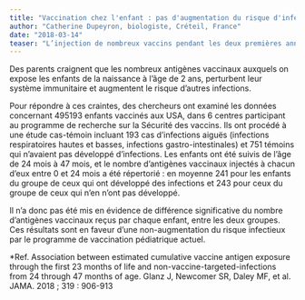 ```yaml
---
title: "Vaccination chez l'enfant : pas d'augmentation du risque d'infections"
author: "Catherine Dupeyron, biologiste, Créteil, France"
date: "2018-03-14"
teaser: "L’injection de nombreux vaccins pendant les deux premières années de la vie de l’enfant augmente-t-elle le risque d’infections non ciblées par ces vaccins ?"
---
```


Des parents craignent que les nombreux antigènes vaccinaux auxquels on expose les enfants de la naissance à l’âge de 2 ans, perturbent leur système immunitaire et augmentent le risque d’autres infections.

Pour répondre à ces craintes, des chercheurs ont examiné les données concernant 495193 enfants vaccinés aux USA, dans 6 centres participant au programme de recherche sur la Sécurité des vaccins. Ils ont procédé à une étude cas-témoin incluant 193 cas d’infections aiguës (infections respiratoires hautes et basses, infections gastro-intestinales) et 751 témoins qui n’avaient pas développé d’infections. Les enfants ont été suivis de l’âge de 24 mois à 47 mois, et le nombre d’antigènes vaccinaux injectés à chacun d’eux entre 0 et 24 mois a été répertorié : en moyenne 241 pour les enfants du groupe de ceux qui ont développé des infections et 243 pour ceux du groupe de ceux qui n’en n’ont pas développé.

Il n’a donc pas été mis en évidence de différence significative du nombre d’antigènes vaccinaux reçus par chaque enfant, entre les deux groupes.  
Ces résultats sont en faveur d’une non-augmentation du risque infectieux par le programme de vaccination pédiatrique actuel. 

*Ref.
Association between estimated cumulative vaccine antigen exposure through the first 23 months of life and non-vaccine-targeted-infections from 24 through 47 months of age.
Glanz J, Newcomer SR, Daley MF, et al.
JAMA. 2018 ; 319 : 906-913